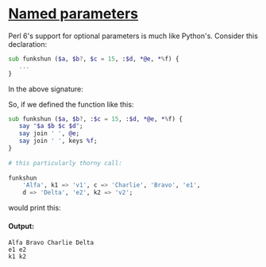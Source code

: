 [1]: https://rosettacode.org/wiki/Named_parameters

# [Named parameters][1]

Perl 6's support for optional parameters is much like Python's. Consider this declaration:

```raku
sub funkshun ($a, $b?, $c = 15, :$d, *@e, *%f) {
   ...
}
```


In the above signature:



So, if we defined the function like this:

```raku
sub funkshun ($a, $b?, :$c = 15, :$d, *@e, *%f) {
   say "$a $b $c $d";
   say join ' ', @e;
   say join ' ', keys %f;
}
 
# this particularly thorny call:
 
funkshun
    'Alfa', k1 => 'v1', c => 'Charlie', 'Bravo', 'e1',
    d => 'Delta', 'e2', k2 => 'v2';
```


would print this:


#### Output:
```
Alfa Bravo Charlie Delta
e1 e2
k1 k2
```